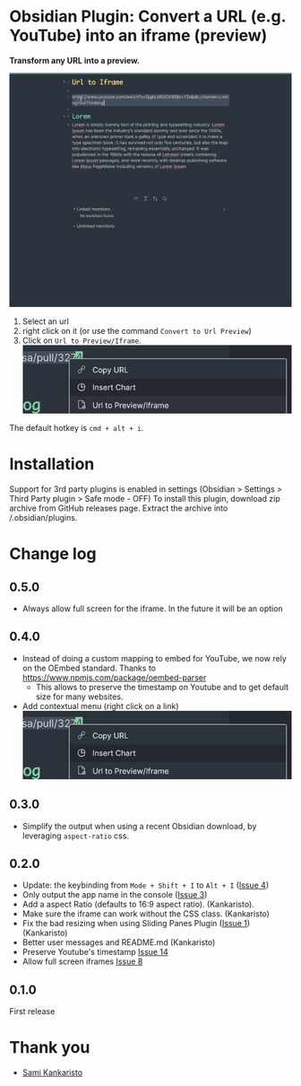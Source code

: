 # Obsidian Plugin: Convert a URL (e.g. YouTube) into an iframe (preview)
**Transform any URL into a preview.**

![Demo](images/demo-url-to-preview-0.4.0.gif)

1. Select an url 
2. right click on it (or use the command `Convert to Url Preview`)
3. Click on `Url to Preview/Iframe`.
![contextual menu](images/contextual-menu.png)


The default hotkey is `cmd + alt + i`.


# Installation
Support for 3rd party plugins is enabled in settings (Obsidian > Settings > Third Party plugin > Safe mode - OFF)
To install this plugin, download zip archive from GitHub releases page. Extract the archive into <vault>/.obsidian/plugins.

# Change log
## 0.5.0
- Always allow full screen for the iframe. In the future it will be an option

## 0.4.0
- Instead of doing a custom mapping to embed for YouTube, we now rely on the OEmbed standard. Thanks to https://www.npmjs.com/package/oembed-parser 
    - This allows to preserve the timestamp on Youtube and to get default size for many websites.
- Add contextual menu (right click on a link) ![contextual menu](images/contextual-menu.png)


## 0.3.0
- Simplify the output when using a recent Obsidian download, by leveraging `aspect-ratio` css.

## 0.2.0
- Update: the keybinding from `Mode + Shift + I` to `Alt + I` ([Issue 4](https://github.com/FHachez/obsidian-convert-url-to-iframe/issues/4)) 
- Only output the app name in the console ([Issue 3](https://github.com/FHachez/obsidian-convert-url-to-iframe/issues/3))
- Add a aspect Ratio (defaults to 16:9 aspect ratio). (Kankaristo).
- Make sure the iframe can work without the CSS class. (Kankaristo)
- Fix the bad resizing when using Sliding Panes Plugin ([Issue 1](https://github.com/FHachez/obsidian-convert-url-to-iframe/issues/1)) (Kankaristo)
- Better user messages and README.md (Kankaristo)
- Preserve Youtube's timestamp [Issue 14](https://github.com/FHachez/obsidian-convert-url-to-iframe/issues/14)
- Allow full screen iframes [Issue 8](https://github.com/FHachez/obsidian-convert-url-to-iframe/issues/8)

## 0.1.0
First release

# Thank you
- [Sami Kankaristo](https://github.com/kankaristo)